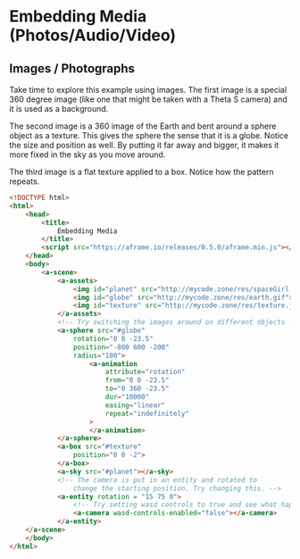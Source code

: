 # Embedding Media (Photos/Audio/Video)


## Images / Photographs

Take time to explore this example using images. The first image is a special 360 degree image (like one that might be taken with a Theta S camera) and it is used as a background.

The second image is a 360 image of the Earth and bent around a sphere object as a texture. This gives the sphere the sense that it is a globe. Notice the size and position as well. By putting it far away and bigger, it makes it more fixed in the sky as you move around.

The third image is a flat texture applied to a box. Notice how the pattern repeats.


```html
<!DOCTYPE html>
<html>
    <head>
        <title>
            Embedding Media
        </title>
        <script src="https://aframe.io/releases/0.5.0/aframe.min.js"></script>
    </head>
    <body>
        <a-scene>
            <a-assets>
                <img id="planet" src="http://mycode.zone/res/spaceGirl.png">
                <img id="globe" src="http://mycode.zone/res/earth.gif">
                <img id="texture" src="http://mycode.zone/res/texture.jpg">
            </a-assets>
            <!-- Try switching the images around on different objects -->
            <a-sphere src="#globe"
                rotation="0 0 -23.5"
                position="-800 600 -200"
                radius="100">
                    <a-animation
                        attribute="rotation"
                        from="0 0 -23.5"
                        to="0 360 -23.5"
                        dur="10000"
                        easing="linear"
                        repeat="indefinitely"
                    >
                    </a-animation>
            </a-sphere>
            <a-box src="#texture"
                position="0 0 -2">
            </a-box>
            <a-sky src="#planet"></a-sky>
            <!-- The camera is put in an entity and rotated to
                change the starting position. Try changing this. -->
            <a-entity rotation = "15 75 0">
                <!-- Try setting wasd controls to true and see what happens -->
                <a-camera wasd-controls-enabled="false"></a-camera>
            </a-entity>
    </a-scene>
    </body>
</html>
```